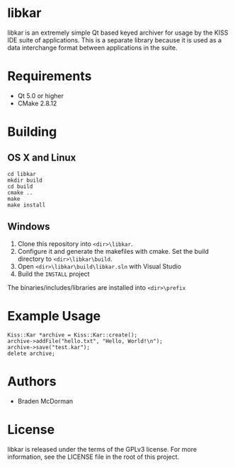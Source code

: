 libkar
======

libkar is an extremely simple Qt based keyed archiver for usage by the KISS IDE suite of applications. This is a separate library because it is used as a data interchange format between applications in the suite.

Requirements
============

* Qt 5.0 or higher
* CMake 2.8.12

Building
========

## OS X and Linux
	cd libkar
	mkdir build
	cd build
	cmake ..
	make
	make install

## Windows
1. Clone this repository into `<dir>\libkar`.
2. Configure it and generate the makefiles with cmake. Set the build directory to `<dir>\libkar\build`.
3. Open `<dir>\libkar\build\libkar.sln` with Visual Studio
4. Build the `INSTALL` project

The binaries/includes/libraries are installed into `<dir>\prefix`

Example Usage
=============

	Kiss::Kar *archive = Kiss::Kar::create();
	archive->addFile("hello.txt", "Hello, World!\n");
	archive->save("test.kar");
	delete archive;
	
Authors
=======

* Braden McDorman

License
=======

libkar is released under the terms of the GPLv3 license. For more information, see the LICENSE file in the root of this project.
